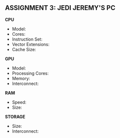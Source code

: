 ## ASSIGNMENT 3: JEDI JEREMY'S PC
  
  
**CPU**
* Model: 
* Cores: 
* Instruction Set: 
* Vector Extensions: 
* Cache Size:
  
**GPU**
* Model: 
* Processing Cores: 
* Memory: 
* Interconnect: 
  
**RAM**
* Speed: 
* Size: 
  
**STORAGE**
* Size: 
* Interconnect: 






